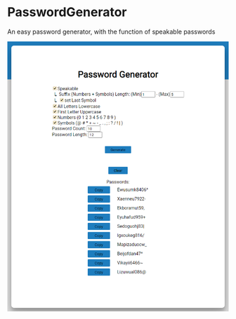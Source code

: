# PasswordGenerator

An easy password generator, with the function of speakable passwords

![](screenshot.png)